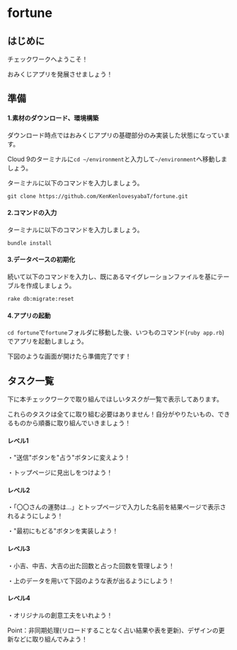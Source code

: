 # fortune

## はじめに
チェックワークへようこそ！

おみくじアプリを発展させましょう！


## 準備
#### 1.素材のダウンロード、環境構築
ダウンロード時点ではおみくじアプリの基礎部分のみ実装した状態になっています。

Cloud 9のターミナルに`cd ~/environment`と入力して`~/environment`へ移動しましょう。

ターミナルに以下のコマンドを入力しましょう。

`git clone https://github.com/KenKenlovesyabaT/fortune.git`

#### 2.コマンドの入力
ターミナルに以下のコマンドを入力しましょう。

`bundle install`

#### 3.データベースの初期化

続いて以下のコマンドを入力し、既にあるマイグレーションファイルを基にテーブルを作成しましょう。

`rake db:migrate:reset`

#### 4.アプリの起動

`cd fortune`で`fortune`フォルダに移動した後、いつものコマンド(`ruby app.rb`)でアプリを起動しましょう。

下図のような画面が開けたら準備完了です！

## タスク一覧
下に本チェックワークで取り組んでほしいタスクが一覧で表示してあります。

これらのタスクは全てに取り組む必要はありません！自分がやりたいもの、できるものから順番に取り組んでいきましょう！

#### レベル1
・"送信"ボタンを"占う"ボタンに変えよう！

・トップページに見出しをつけよう！
#### レベル2
・「〇〇さんの運勢は...」とトップページで入力した名前を結果ページで表示されるようにしよう！

・"最初にもどる"ボタンを実装しよう！
#### レベル3
・小吉、中吉、大吉の出た回数と占った回数を管理しよう！

・上のデータを用いて下図のような表が出るようにしよう！
#### レベル4
・オリジナルの創意工夫をいれよう！

Point：非同期処理(リロードすることなく占い結果や表を更新)、デザインの更新などに取り組んでみよう！
